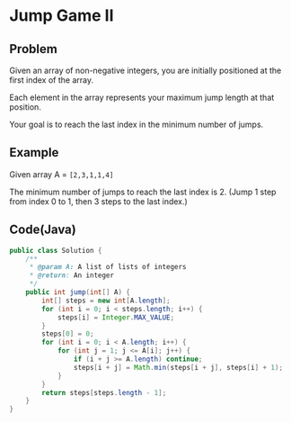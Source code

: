 # Jump Game II

## Problem

Given an array of non-negative integers, you are initially positioned at the first index of the array.

Each element in the array represents your maximum jump length at that position.

Your goal is to reach the last index in the minimum number of jumps.

## Example

Given array A = `[2,3,1,1,4]`

The minimum number of jumps to reach the last index is 2. (Jump 1 step from index 0 to 1, then 3 steps to the last index.)

## Code(Java)

```java
public class Solution {
    /**
     * @param A: A list of lists of integers
     * @return: An integer
     */
    public int jump(int[] A) {
        int[] steps = new int[A.length];
        for (int i = 0; i < steps.length; i++) {
            steps[i] = Integer.MAX_VALUE;
        }
        steps[0] = 0;
        for (int i = 0; i < A.length; i++) {
            for (int j = 1; j <= A[i]; j++) {
                if (i + j >= A.length) continue;
                steps[i + j] = Math.min(steps[i + j], steps[i] + 1);
            }
        }
        return steps[steps.length - 1];
    }
}
```
